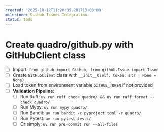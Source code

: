 ```yaml
---
created: '2025-10-12T11:20:35.281713+00:00'
milestone: GitHub Issues Integration
status: todo
---
```


# Create quadro/github.py with GitHubClient class

- [ ] Import: `from github import Github, from github.Issue import Issue`
- [ ] Create `GitHubClient` class with `__init__(self, token: str | None = None)`
- [ ] Load token from environment variable `GITHUB_TOKEN` if not provided
- [ ] **Validation Pipeline:**
  - [ ] Run Ruff: `uv run ruff check quadro/ && uv run ruff format --check quadro/`
  - [ ] Run Mypy: `uv run mypy quadro/`
  - [ ] Run Bandit: `uv run bandit -c pyproject.toml -r quadro/`
  - [ ] Run Pytest: `uv run pytest tests/`
  - [ ] Or simply: `uv run pre-commit run --all-files`

